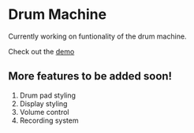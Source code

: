 # Drum Machine

Currently working on funtionality of the drum machine.

Check out the [demo](https://jongwooha98.github.io/drum-machine)

## More features to be added soon!

1. Drum pad styling
2. Display styling
3. Volume control
4. Recording system
